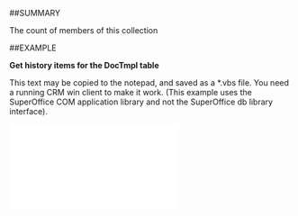 

##SUMMARY


The count of members of this collection



##EXAMPLE

**Get history items for the DocTmpl table**

This text may be copied to the notepad, and saved as a *.vbs file. You need a running CRM win client to make it work. (This example uses the SuperOffice COM application library and not the SuperOffice db library interface).

![](../../Examples/vbs/IListTextHeadings.Count.vbs.txt)





